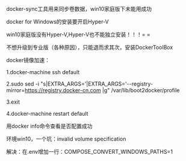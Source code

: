 docker-sync工具用来同步卷数据，win10家庭版下未能用成功

docker for Windows的安装要开启Hyper-V

win10家庭版没有Hyper-V,Hyper-V也不能独立安装！！！= =

不想升级到专业版（各种原因），只能退而求其次，安装DockerToolBox

docker镜像加速：

1.docker-machine ssh default

2.sudo sed -i "s|EXTRA_ARGS='|EXTRA_ARGS='--registry-mirror=https://registry.docker-cn.com |g" /var/lib/boot2docker/profile

3.exit

4.docker-machine restart default

用docker info命令查看是否配置成功

环境win10，一个坑：invalid volume specification

解决：在.env增加一行：COMPOSE_CONVERT_WINDOWS_PATHS=1